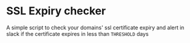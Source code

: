 # SSL Expiry checker

A simple script to check your domains' ssl certificate expiry and alert
in slack if the certificate expires in less than `THRESHOLD` days